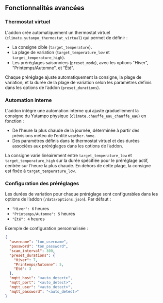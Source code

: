 ## Fonctionnalités avancées

### Thermostat virtuel

L'addon crée automatiquement un thermostat virtuel (`climate.yutampo_thermostat_virtual`) qui permet de définir :

- La consigne cible (`target_temperature`).
- La plage de variation (`target_temperature_low` et `target_temperature_high`).
- Les préréglages saisonniers (`preset_mode`), avec les options "Hiver", "Printemps/Automne", et "Été".

Chaque préréglage ajuste automatiquement la consigne, la plage de variation, et la durée de la plage de variation selon les paramètres définis dans les options de l’addon (`preset_durations`).

### Automation interne

L'addon intègre une automation interne qui ajuste graduellement la consigne du Yutampo physique (`climate.chauffe_eau_chauffe_eau`) en fonction :

- De l’heure la plus chaude de la journée, déterminée à partir des prévisions météo de l’entité `weather.home`.
- Des paramètres définis dans le thermostat virtuel et des durées associées aux préréglages dans les options de l’addon.

La consigne varie linéairement entre `target_temperature_low` et `target_temperature_high` sur la durée spécifiée pour le préréglage actif, centrée sur l’heure la plus chaude. En dehors de cette plage, la consigne est fixée à `target_temperature_low`.

### Configuration des préréglages

Les durées de variation pour chaque préréglage sont configurables dans les options de l’addon (`/data/options.json`). Par défaut :

- `"Hiver": 6` heures
- `"Printemps/Automne": 5` heures
- `"Été": 4` heures

Exemple de configuration personnalisée :

```json
{
  "username": "ton_username",
  "password": "ton_password",
  "scan_interval": 300,
  "preset_durations": {
    "Hiver": 7,
    "Printemps/Automne": 5,
    "Été": 3
  },
  "mqtt_host": "<auto_detect>",
  "mqtt_port": "<auto_detect>",
  "mqtt_user": "<auto_detect>",
  "mqtt_password": "<auto_detect>"
}
```
